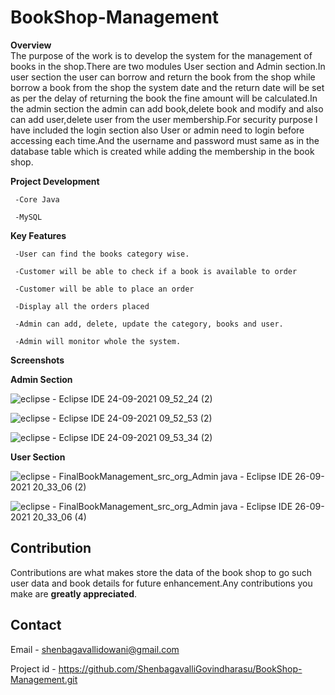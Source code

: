 # BookShop-Management
**Overview** <br>
The purpose of the work is to develop the system for the management of books in the shop.There are two modules User section and Admin section.In user section the user can borrow and return the book from the shop while borrow a book from the shop the system date and the return date will be set as per the delay of returning the book the fine amount will be calculated.In the admin section the admin can add book,delete book and modify and also can add user,delete user from the user membership.For security purpose I have included the login section also User or admin need to login before accessing each time.And the username and password must same as in the database table which is created while adding the membership in the book shop.<br>

**Project Development** <br>
     
     -Core Java 
   
     -MySQL
   
**Key Features**

     -User can find the books category wise.
   
     -Customer will be able to check if a book is available to order
   
     -Customer will be able to place an order
   
     -Display all the orders placed
   
     -Admin can add, delete, update the category, books and user.
   
     -Admin will monitor whole the system.
     
**Screenshots**

**Admin Section**

![eclipse - Eclipse IDE 24-09-2021 09_52_24 (2)](https://user-images.githubusercontent.com/88303324/134812075-0d74f31b-50fa-429b-a2fa-3c6df9951498.png)

![eclipse - Eclipse IDE 24-09-2021 09_52_53 (2)](https://user-images.githubusercontent.com/88303324/134812258-e152de6f-a51b-4de5-a662-2111b02a3bb9.png)

![eclipse - Eclipse IDE 24-09-2021 09_53_34 (2)](https://user-images.githubusercontent.com/88303324/134812375-e8e1d8f1-3c68-425c-b811-173bb0158510.png)

**User Section**

![eclipse - FinalBookManagement_src_org_Admin java - Eclipse IDE 26-09-2021 20_33_06 (2)](https://user-images.githubusercontent.com/88303324/134813380-3813ceb9-7927-4e77-887c-96bf7fa0234d.png)

![eclipse - FinalBookManagement_src_org_Admin java - Eclipse IDE 26-09-2021 20_33_06 (4)](https://user-images.githubusercontent.com/88303324/134813471-9dbb2507-7c8e-493d-98da-41db6b9257bf.png)


## Contribution
Contributions are what makes store the data of the book shop to go such user data and book details for future enhancement.Any contributions you make are **greatly appreciated**.

## Contact
Email      - shenbagavallidowani@gmail.com

Project id - https://github.com/ShenbagavalliGovindharasu/BookShop-Management.git


   
